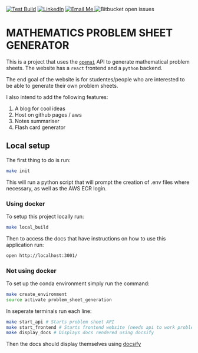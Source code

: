 [![Test Build](https://github.com/BenjaminWills/problem_sheet_generator/actions/workflows/test_build.yml/badge.svg)](https://github.com/BenjaminWills/problem_sheet_generator/actions/workflows/test_build.yml) [![LinkedIn](https://img.shields.io/badge/LinkedIn-Profile-blue)](https://www.linkedin.com/in/benjamin-wills-b22887220/) <a href="mailto:benjaminwills047@gmail.com?subject=Problem%20Sheet%20Generator&body=Hey%20Ben%2C%0D%0A%0D%0AI'm%20just%20emailing%20to%20ask...">
  <img src="https://img.shields.io/badge/email-me-blue?logo=mail.ru" alt="Email Me">
</a> ![Bitbucket open issues](https://img.shields.io/bitbucket/issues/BenjaminWills/problem_sheet_generator)

# MATHEMATICS PROBLEM SHEET GENERATOR

This is a project that uses the [`openai`](https://platform.openai.com/docs/guides/chat/introduction) API to generate mathematical problem sheets. The website has a `react` frontend and a `python` backend.

The end goal of the website is for studentes/people who are interested to be able to generate their own problem sheets.

I also intend to add the following features:

1. A blog for cool ideas
2. Host on github pages / aws 
3. Notes summariser
4. Flash card generator

## Local setup

The first thing to do is run:

```sh
make init
```

This will run a python script that will prompt the creation of .env files where necessary, as well as the AWS ECR login.

### Using docker

To setup this project locally run:

```sh
make local_build
```

Then to access the docs that have instructions on how to use this application run:

```sh
open http://localhost:3001/
```

### Not using docker

To set up the conda environment simply run the command:

```sh
make create_environment
source activate problem_sheet_generation
```

In seperate terminals run each line:

```sh
make start_api # Starts problem sheet API
make start_frontend # Starts frontend website (needs api to work problem sheet generation)
make display_docs # Displays docs rendered using docsify 
```

Then the docs should display themselves using [docsify](https://github.com/docsifyjs/docsify-cli)